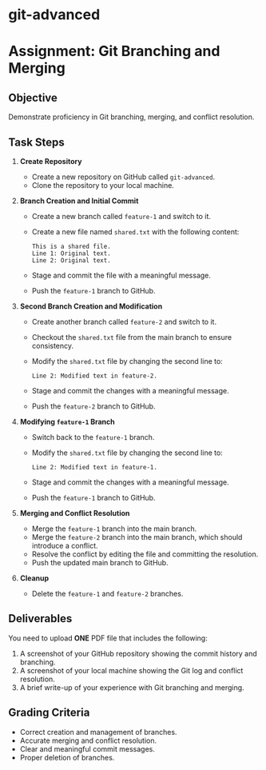 # git-advanced

# Assignment: Git Branching and Merging

## Objective
Demonstrate proficiency in Git branching, merging, and conflict resolution.

## Task Steps

1. **Create Repository**
   - Create a new repository on GitHub called `git-advanced`.
   - Clone the repository to your local machine.

2. **Branch Creation and Initial Commit**
   - Create a new branch called `feature-1` and switch to it.
   - Create a new file named `shared.txt` with the following content:

     ```
     This is a shared file.
     Line 1: Original text.
     Line 2: Original text.
     ```

   - Stage and commit the file with a meaningful message.
   - Push the `feature-1` branch to GitHub.

3. **Second Branch Creation and Modification**
   - Create another branch called `feature-2` and switch to it.
   - Checkout the `shared.txt` file from the main branch to ensure consistency.
   - Modify the `shared.txt` file by changing the second line to:

     ```
     Line 2: Modified text in feature-2.
     ```

   - Stage and commit the changes with a meaningful message.
   - Push the `feature-2` branch to GitHub.

4. **Modifying `feature-1` Branch**
   - Switch back to the `feature-1` branch.
   - Modify the `shared.txt` file by changing the second line to:

     ```
     Line 2: Modified text in feature-1.
     ```

   - Stage and commit the changes with a meaningful message.
   - Push the `feature-1` branch to GitHub.

5. **Merging and Conflict Resolution**
   - Merge the `feature-1` branch into the main branch.
   - Merge the `feature-2` branch into the main branch, which should introduce a conflict.
   - Resolve the conflict by editing the file and committing the resolution.
   - Push the updated main branch to GitHub.

6. **Cleanup**
   - Delete the `feature-1` and `feature-2` branches.

## Deliverables
You need to upload **ONE** PDF file that includes the following:

1. A screenshot of your GitHub repository showing the commit history and branching.
2. A screenshot of your local machine showing the Git log and conflict resolution.
3. A brief write-up of your experience with Git branching and merging.

## Grading Criteria
- Correct creation and management of branches.
- Accurate merging and conflict resolution.
- Clear and meaningful commit messages.
- Proper deletion of branches.
